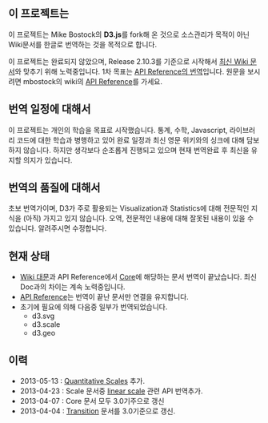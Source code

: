 ## 이 프로젝트는 
이 프로젝트는 Mike Bostock의 **D3.js**를 fork해 온 것으로 소스관리가 목적이 아닌 Wiki문서를 한글로 번역하는 것을 목적으로 합니다. 

이 프로젝트는 완료되지 않았으며, Release 2.10.3를 기준으로 시작해서 [최신 Wiki 문서](https://github.com/mbostock/d3/wiki)와 맞추기 위해 노력중입니다. 
1차 목표는 [API Reference의 번역](https://github.com/zziuni/d3/wiki/API-Reference)입니다. 원문을 보시려면 mbostock의 wiki의 [API Reference](https://github.com/mbostock/d3/wiki/API-Reference)를 가세요. 

## 번역 일정에 대해서 
이 프로젝트는 개인의 학습을 목표로 시작했습니다. 통계, 수학, Javascript, 라이브러리 코드에 대한 학습과 병행하고 있어 완료 일정과 최신 영문 위키와의 싱크에 대해 담보하지 않습니다. 하지만 생각보다 순조롭게 진행되고 있으며 현재 번역완료 후 최신을 유지할 의지가 있습니다. 

## 번역의 품질에 대해서
초보 번역가이며, D3가 주로 활용되는 Visualization과 Statistics에 대해 전문적인 지식을 (아직) 가지고 있지 않습니다. 오역, 전문적인 내용에 대해 잘못된 내용이 있을 수 있습니다. 알려주시면 수정합니다. 


## 현재 상태 
* [Wiki 대문](https://github.com/zziuni/d3/wiki)과 API Reference에서 [Core](https://github.com/zziuni/d3/wiki/Core)에 해당하는 문서 번역이 끝났습니다. 최신 Doc과의 차이는 계속 노력중입니다.
* [API Reference](https://github.com/zziuni/d3/wiki/API-Reference)는 번역이 끝난 문서만 연결을 유지합니다. 
* 초기에 필요에 의해 다음중 일부가 번역되었습니다. 
	* d3.svg
	* d3.scale
	* d3.geo

## 이력
* 2013-05-13 : [Quantitative Scales](https://github.com/zziuni/d3/wiki/Quantitative-Scales#quantitative) 추가.
* 2013-04-23 : Scale 문서중 [linear scale](https://github.com/zziuni/d3/wiki/Quantitative-Scales#wiki-linear) 관련 API 번역추가. 
* 2013-04-07 : Core 문서 모두 3.0기주으로 갱신 
* 2013-04-04 : [Transition](https://github.com/zziuni/d3/wiki/Transitions) 문서를 3.0기준으로 갱신. 
